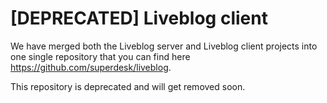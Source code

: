 # [DEPRECATED] Liveblog client

We have merged both the Liveblog server and Liveblog client projects into one single repository that you can find here https://github.com/superdesk/liveblog.

This repository is deprecated and will get removed soon.
